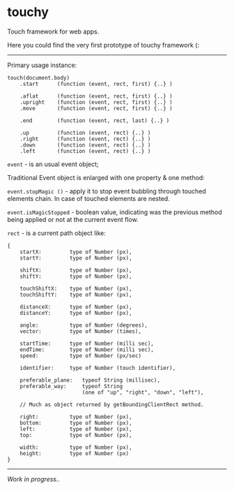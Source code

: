 touchy
======

Touch framework for web apps.

Here you could find the very first prototype of touchy framework (:

___
Primary usage instance:

    touch(document.body)
        .start		(function (event, rect, first) {..} )
        
		.aflat		(function (event, rect, first) {..} )
		.upright	(function (event, rect, first) {..} )
		.move		(function (event, rect, first) {..} )
        
		.end		(function (event, rect, last) {..} )
			
		.up			(function (event, rect) {..} )
		.right		(function (event, rect) {..} )
		.down		(function (event, rect) {..} )
		.left		(function (event, rect) {..} )

`event` - is an usual event object;

Traditional Event object is enlarged with one property & one method:

`event.stopMagic ()` - apply it to stop event bubbling through touched elements chain. In case of touched elements are nested.

`event.isMagicStopped` - boolean value, indicating was the previous method being applied or not at the current event flow.

`rect` -  is a current path object like:

	{
		startX:     	type of Number (px),
        startY:     	type of Number (px),
        
		shiftX:   		type of Number (px),
        shiftY:   		type of Number (px),

		touchShiftX:	type of Number (px),
        touchShiftY:	type of Number (px),

		distanceX:  	type of Number (px),
        distanceY:  	type of Number (px),
        
	    angle:   		type of Number (degrees),
	    vector:   		type of Number (times),
	
	    startTime:  	type of Number (milli sec),
	    endTime:   		type of Number (milli sec),
	    speed:   		type of Number (px/sec)

        identifier: 	type of Number (touch identifier),

        preferable_plane:  	typeof String (millisec),
        preferable_way:   	typeof String
                            (one of "up", "right", "down", "left"),

		// Much as object returned by getBoundingClientRect method.
 
		right:			type of Number (px),
		bottom:			type of Number (px),
		left:			type of Number (px),
		top:			type of Number (px),

		width:			type of Number (px),
		height:			type of Number (px)
	} 

---
*Work in progress..*